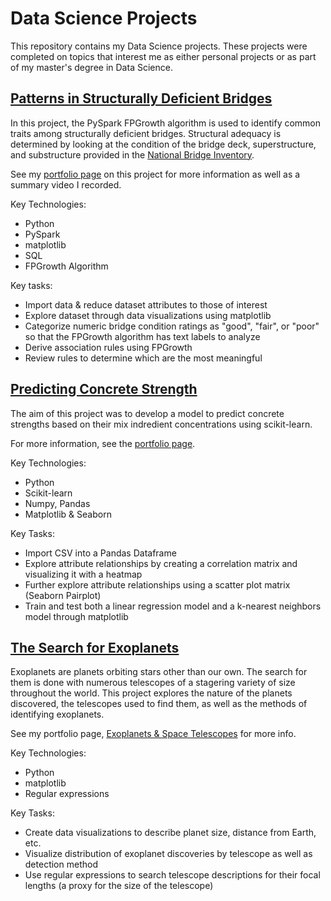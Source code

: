 # Data Science Projects

This repository contains my Data Science projects. These projects were completed on topics that interest me as either personal projects or as part of my master's degree in Data Science.

## [Patterns in Structurally Deficient Bridges](https://github.com/mattwilliams-ds/Data_Science_Projects/tree/main/structurally_deficient_bridges)

In this project, the PySpark FPGrowth algorithm is used to identify common traits among structurally deficient bridges. Structural adequacy is determined by looking at the condition of the bridge deck, superstructure, and substructure provided in the [National Bridge Inventory](https://www.fhwa.dot.gov/bridge/nbi.cfm).

See my [portfolio page](https://mattwilliams-ds.github.io/gh-page/patterns-in-structurally-deficient-bridges/) on this project for more information as well as a summary video I recorded.

Key Technologies:
* Python
* PySpark
* matplotlib
* SQL
* FPGrowth Algorithm

Key tasks:
* Import data & reduce dataset attributes to those of interest
* Explore dataset through data visualizations using matplotlib
* Categorize numeric bridge condition ratings as "good", "fair", or "poor" so that the FPGrowth algorithm has text labels to analyze
* Derive association rules using FPGrowth
* Review rules to determine which are the most meaningful

## [Predicting Concrete Strength](https://github.com/mattwilliams-ds/Data_Science_Projects/tree/main/predicting_concrete_strength)

The aim of this project was to develop a model to predict concrete strengths based on their mix indredient concentrations using scikit-learn.

For more information, see the [portfolio page](https://mattwilliams-ds.github.io/gh-page/predicting-concrete-strength/).

Key Technologies:
* Python
* Scikit-learn
* Numpy, Pandas
* Matplotlib & Seaborn

Key Tasks:
* Import CSV into a Pandas Dataframe
* Explore attribute relationships by creating a correlation matrix and visualizing it with a heatmap
* Further explore attribute relationships using a scatter plot matrix (Seaborn Pairplot)
* Train and test both a linear regression model and a k-nearest neighbors model through matplotlib

## [The Search for Exoplanets](https://github.com/mattwilliams-ds/Data_Science_Projects/tree/main/exoplanets)

Exoplanets are planets orbiting stars other than our own. The search for them is done with numerous telescopes of a stagering variety of size throughout the world. This project explores the nature of the planets discovered, the telescopes used to find them, as well as the methods of identifying exoplanets.

See my portfolio page, [Exoplanets & Space Telescopes](https://mattwilliams-ds.github.io/gh-page/exoplanets-and-space-telescopes/) for more info.

Key Technologies:
* Python
* matplotlib
* Regular expressions

Key Tasks:
* Create data visualizations to describe planet size, distance from Earth, etc.
* Visualize distribution of exoplanet discoveries by telescope as well as detection method
* Use regular expressions to search telescope descriptions for their focal lengths (a proxy for the size of the telescope)
